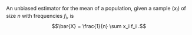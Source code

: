 An unbiased estimator for the mean of a population, given a sample
$(x_{i})$ of size $n$ with frequencies $f_i,$ is
$$\bar{X} = \frac{1}{n} \sum x_i f_i .$$
